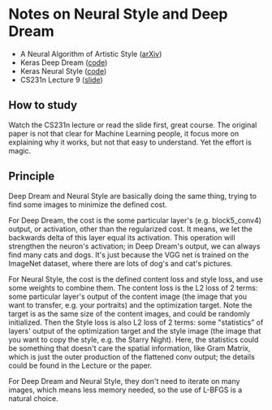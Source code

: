 # Notes on Neural Style and Deep Dream
* A Neural Algorithm of Artistic Style ([arXiv](https://arxiv.org/abs/1508.06576))
* Keras Deep Dream ([code](https://github.com/fchollet/keras/blob/master/examples/deep_dream.py))
* Keras Neural Style ([code](https://github.com/fchollet/keras/blob/master/examples/neural_style_transfer.py))
* CS231n Lecture 9 ([slide](http://vision.stanford.edu/teaching/cs231n/slides/winter1516_lecture9.pdf))

## How to study
Watch the CS231n lecture or read the slide first, great course. The original paper is not that clear for Machine Learning people, it focus more on explaining why it works, but not that easy to understand. Yet the effort is magic.

## Principle
Deep Dream and Neural Style are basically doing the same thing, trying to find some images to minimize the defined cost.

For Deep Dream, the cost is the some particular layer's (e.g. block5_conv4) output, or activation, other than the regularized cost. It means, we let the backwards delta of this layer equal its activation. This operation will strengthen the neuron's activation; in Deep Dream's output, we can always find many cats and dogs. It's just because the VGG net is trained on the ImageNet dataset, where there are lots of dog's and cat's pictures.

For Neural Style, the cost is the defined content loss and style loss, and use some weights to combine them. The content loss is the L2 loss of 2 terms: some particular layer's output of the content image (the image that you want to transfer, e.g. your portraits) and the optimization target. Note the target is as the same size of the content images, and could be randomly initialized. Then the Style loss is also L2 loss of 2 terms: some "statistics" of layers' output of the optimization target and the style image (the image that you want to copy the style, e.g. the Starry Night). Here, the statistics could be something that doesn't care the spatial information, like Gram Matrix, which is just the outer production of the flattened conv output; the details could be found in the Lecture or the paper.

For Deep Dream and Neural Style, they don't need to iterate on many images, which means less memory needed, so the use of L-BFGS is a natural choice.
